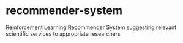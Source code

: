 # recommender-system
Reinforcement Learning Recommender System suggesting relevant scientific services to appropriate researchers
